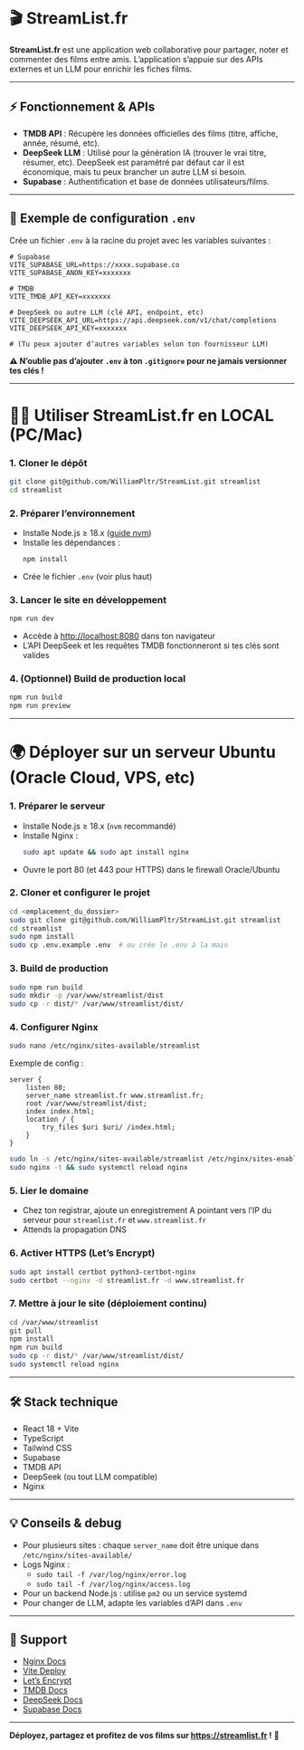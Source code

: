 # 🎬 StreamList.fr

**StreamList.fr** est une application web collaborative pour partager, noter et commenter des films entre amis. L’application s’appuie sur des APIs externes et un LLM pour enrichir les fiches films.

---

## ⚡ Fonctionnement & APIs

- **TMDB API** : Récupère les données officielles des films (titre, affiche, année, résumé, etc).
- **DeepSeek LLM** : Utilisé pour la génération IA (trouver le vrai titre, résumer, etc). DeepSeek est paramétré par défaut car il est économique, mais tu peux brancher un autre LLM si besoin.
- **Supabase** : Authentification et base de données utilisateurs/films.

---

## 🔑 Exemple de configuration `.env`

Crée un fichier `.env` à la racine du projet avec les variables suivantes :
```env
# Supabase
VITE_SUPABASE_URL=https://xxxx.supabase.co
VITE_SUPABASE_ANON_KEY=xxxxxxx

# TMDB
VITE_TMDB_API_KEY=xxxxxxx

# DeepSeek ou autre LLM (clé API, endpoint, etc)
VITE_DEEPSEEK_API_URL=https://api.deepseek.com/v1/chat/completions
VITE_DEEPSEEK_API_KEY=xxxxxxx

# (Tu peux ajouter d’autres variables selon ton fournisseur LLM)
```
**⚠️ N’oublie pas d’ajouter `.env` à ton `.gitignore` pour ne jamais versionner tes clés !**

---

# 👨‍💻 Utiliser StreamList.fr en LOCAL (PC/Mac)

### 1. Cloner le dépôt
```bash
git clone git@github.com/WilliamPltr/StreamList.git streamlist
cd streamlist
```

### 2. Préparer l’environnement
- Installe Node.js ≥ 18.x ([guide nvm](https://github.com/nvm-sh/nvm#installing-and-updating))
- Installe les dépendances :
  ```bash
  npm install
  ```
- Crée le fichier `.env` (voir plus haut)

### 3. Lancer le site en développement
```bash
npm run dev
```
- Accède à [http://localhost:8080](http://localhost:8080) dans ton navigateur
- L’API DeepSeek et les requêtes TMDB fonctionneront si tes clés sont valides

### 4. (Optionnel) Build de production local
```bash
npm run build
npm run preview
```

---

# 🌍 Déployer sur un serveur Ubuntu (Oracle Cloud, VPS, etc)

### 1. Préparer le serveur
- Installe Node.js ≥ 18.x (`nvm` recommandé)
- Installe Nginx :
  ```bash
  sudo apt update && sudo apt install nginx
  ```
- Ouvre le port 80 (et 443 pour HTTPS) dans le firewall Oracle/Ubuntu

### 2. Cloner et configurer le projet
```bash
cd <emplacement_du_dossier>
sudo git clone git@github.com/WilliamPltr/StreamList.git streamlist
cd streamlist
sudo npm install
sudo cp .env.example .env  # ou crée le .env à la main
```

### 3. Build de production
```bash
sudo npm run build
sudo mkdir -p /var/www/streamlist/dist
sudo cp -r dist/* /var/www/streamlist/dist/
```

### 4. Configurer Nginx
```bash
sudo nano /etc/nginx/sites-available/streamlist
```
Exemple de config :
```nginx
server {
    listen 80;
    server_name streamlist.fr www.streamlist.fr;
    root /var/www/streamlist/dist;
    index index.html;
    location / {
        try_files $uri $uri/ /index.html;
    }
}
```
```bash
sudo ln -s /etc/nginx/sites-available/streamlist /etc/nginx/sites-enabled/
sudo nginx -t && sudo systemctl reload nginx
```

### 5. Lier le domaine
- Chez ton registrar, ajoute un enregistrement A pointant vers l’IP du serveur pour `streamlist.fr` et `www.streamlist.fr`
- Attends la propagation DNS

### 6. Activer HTTPS (Let’s Encrypt)
```bash
sudo apt install certbot python3-certbot-nginx
sudo certbot --nginx -d streamlist.fr -d www.streamlist.fr
```

### 7. Mettre à jour le site (déploiement continu)
```bash
cd /var/www/streamlist
git pull
npm install
npm run build
sudo cp -r dist/* /var/www/streamlist/dist/
sudo systemctl reload nginx
```

---

## 🛠️ Stack technique
- React 18 + Vite
- TypeScript
- Tailwind CSS
- Supabase
- TMDB API
- DeepSeek (ou tout LLM compatible)
- Nginx

---

## 💡 Conseils & debug
- Pour plusieurs sites : chaque `server_name` doit être unique dans `/etc/nginx/sites-available/`
- Logs Nginx :
  - `sudo tail -f /var/log/nginx/error.log`
  - `sudo tail -f /var/log/nginx/access.log`
- Pour un backend Node.js : utilise `pm2` ou un service systemd
- Pour changer de LLM, adapte les variables d’API dans `.env`

---

## 🤝 Support
- [Nginx Docs](https://nginx.org/en/docs/)
- [Vite Deploy](https://vitejs.dev/guide/static-deploy.html)
- [Let’s Encrypt](https://letsencrypt.org/getting-started/)
- [TMDB Docs](https://developer.themoviedb.org/docs)
- [DeepSeek Docs](https://platform.deepseek.com/docs)
- [Supabase Docs](https://supabase.com/docs)

---

**Déployez, partagez et profitez de vos films sur https://streamlist.fr !** 🍿

